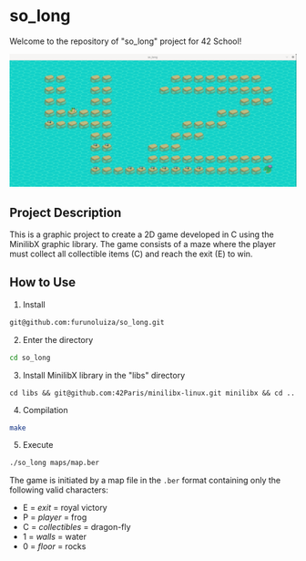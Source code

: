 # so_long
Welcome to the repository of "so_long" project for 42 School!

<img src="https://github.com/furunoluiza/so_long/blob/main/textures/print/Screenshot%20from%202024-04-30%2018-42-11.png">
</div>

## Project Description
This is a graphic project to create a 2D game developed in C using the MinilibX graphic library. The game consists of a maze where the player must collect all collectible items (C) and reach the exit (E) to win.

## How to Use

1. Install

```sh
git@github.com:furunoluiza/so_long.git
```
2. Enter the directory
   
```bash
cd so_long
```

3. Install MinilibX library in the "libs" directory
   
```
cd libs && git@github.com:42Paris/minilibx-linux.git minilibx && cd ..
```

4. Compilation
   
```bash
make
```

5. Execute
   
```bash
./so_long maps/map.ber
```

The game is initiated by a map file in the ```.ber``` format containing only the following valid characters:

- E = _exit_ = royal victory
- P = _player_ = frog
- C = _collectibles_ = dragon-fly
- 1 = _walls_ = water
- 0 = _floor_ = rocks
